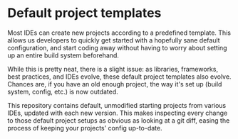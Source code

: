 # Default project templates

Most IDEs can create new projects according to a predefined template. This allows us developers to quickly get started with a hopefully sane default configuration, and start coding away without having to worry about setting up an entire build system beforehand.

While this is pretty neat, there is a slight issue: as libraries, frameworks, best practices, and IDEs evolve, these default project templates also evolve. Chances are, if you have an old enough project, the way it's set up (build system, config, etc.) is now outdated.

This repository contains default, unmodified starting projects from various IDEs, updated with each new version. This makes inspecting every change to those default project setups as obvious as looking at a git diff, easing the process of keeping your projects' config up-to-date.
